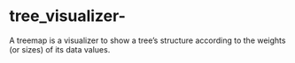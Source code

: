 # tree_visualizer-
A treemap is a visualizer to show a tree’s structure according to the weights (or sizes) of its data values.
